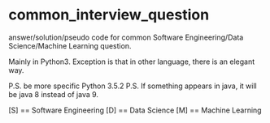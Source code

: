 # common_interview_question
answer/solution/pseudo code for common Software Engineering/Data Science/Machine Learning question.

Mainly in Python3. Exception is that in other language, there is an elegant way.

P.S. be more specific Python 3.5.2
P.S. If something appears in java, it will be java 8 instead of java 9.

[S] == Software Engineering
[D] == Data Science
[M] == Machine Learning

